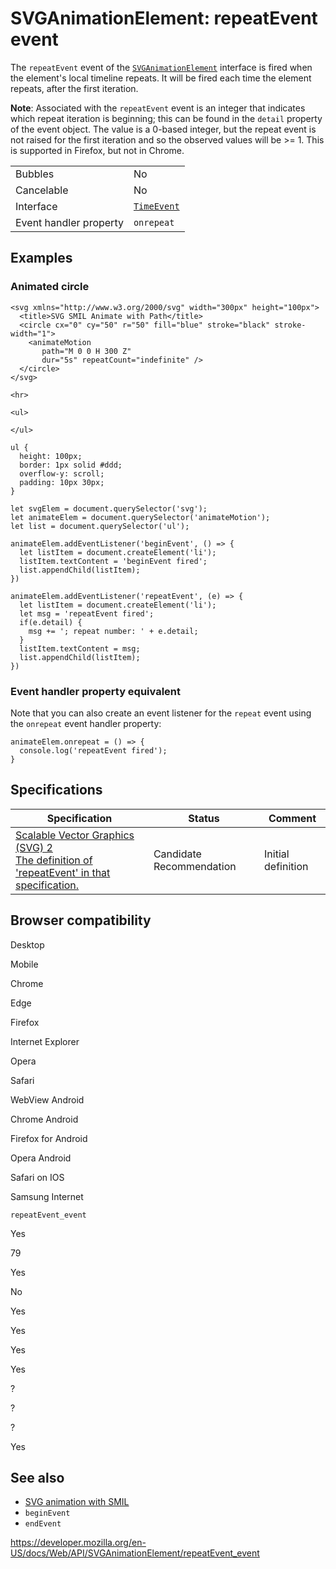 SVGAnimationElement: repeatEvent event
======================================

The `repeatEvent` event of the [`SVGAnimationElement`](../svganimationelement) interface is fired when the element's local timeline repeats. It will be fired each time the element repeats, after the first iteration.

**Note**: Associated with the `repeatEvent` event is an integer that indicates which repeat iteration is beginning; this can be found in the `detail` property of the event object. The value is a 0-based integer, but the repeat event is not raised for the first iteration and so the observed values will be &gt;= 1. This is supported in Firefox, but not in Chrome.

<table><tbody><tr class="odd"><td>Bubbles</td><td>No</td></tr><tr class="even"><td>Cancelable</td><td>No</td></tr><tr class="odd"><td>Interface</td><td><a href="../timeevent"><code>TimeEvent</code></a></td></tr><tr class="even"><td>Event handler property</td><td><code>onrepeat</code></td></tr></tbody></table>

Examples
--------

### Animated circle

    <svg xmlns="http://www.w3.org/2000/svg" width="300px" height="100px">
      <title>SVG SMIL Animate with Path</title>
      <circle cx="0" cy="50" r="50" fill="blue" stroke="black" stroke-width="1">
        <animateMotion
           path="M 0 0 H 300 Z"
           dur="5s" repeatCount="indefinite" />
      </circle>
    </svg>

    <hr>

    <ul>

    </ul>

    ul {
      height: 100px;
      border: 1px solid #ddd;
      overflow-y: scroll;
      padding: 10px 30px;
    }

    let svgElem = document.querySelector('svg');
    let animateElem = document.querySelector('animateMotion');
    let list = document.querySelector('ul');

    animateElem.addEventListener('beginEvent', () => {
      let listItem = document.createElement('li');
      listItem.textContent = 'beginEvent fired';
      list.appendChild(listItem);
    })

    animateElem.addEventListener('repeatEvent', (e) => {
      let listItem = document.createElement('li');
      let msg = 'repeatEvent fired';
      if(e.detail) {
        msg += '; repeat number: ' + e.detail;
      }
      listItem.textContent = msg;
      list.appendChild(listItem);
    })

### Event handler property equivalent

Note that you can also create an event listener for the `repeat` event using the `onrepeat` event handler property:

    animateElem.onrepeat = () => {
      console.log('repeatEvent fired');
    }

Specifications
--------------

<table><thead><tr class="header"><th>Specification</th><th>Status</th><th>Comment</th></tr></thead><tbody><tr class="odd"><td><a href="https://svgwg.org/svg2-draft/single-page.html#interact-RepeatEvent">Scalable Vector Graphics (SVG) 2<br />
<span class="small">The definition of 'repeatEvent' in that specification.</span></a></td><td><span class="spec-cr">Candidate Recommendation</span></td><td>Initial definition</td></tr></tbody></table>

Browser compatibility
---------------------

Desktop

Mobile

Chrome

Edge

Firefox

Internet Explorer

Opera

Safari

WebView Android

Chrome Android

Firefox for Android

Opera Android

Safari on IOS

Samsung Internet

`repeatEvent_event`

Yes

79

Yes

No

Yes

Yes

Yes

Yes

?

?

?

Yes

See also
--------

-   [SVG animation with SMIL](https://developer.mozilla.org/en-US/docs/Web/SVG/SVG_animation_with_SMIL)
-   `beginEvent`
-   `endEvent`

<a href="https://developer.mozilla.org/en-US/docs/Web/API/SVGAnimationElement/repeatEvent_event" class="_attribution-link">https://developer.mozilla.org/en-US/docs/Web/API/SVGAnimationElement/repeatEvent_event</a>
